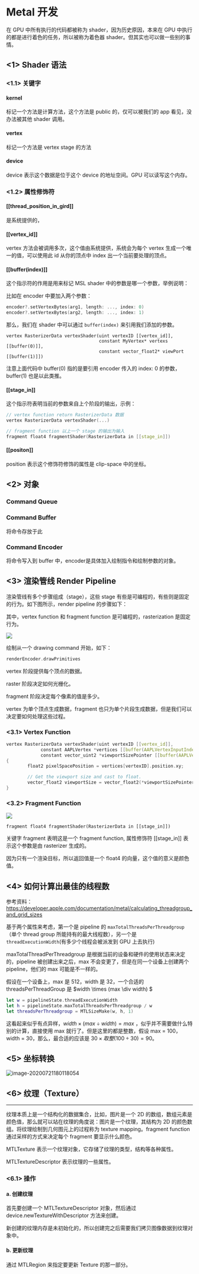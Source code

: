 # Metal 开发

在 GPU 中所有执行的代码都被称为 shader，因为历史原因，本来在 GPU 中执行的都是进行着色的任务，所以被称为着色器 shader。但其实也可以做一些别的事情。

## <1> Shader 语法

### <1.1> 关键字

#### kernel

标记一个方法是计算方法，这个方法是 public 的，仅可以被我们的 app 看见，没办法被其他 shader 调用。

#### vertex

标记一个方法是 vertex stage 的方法

#### device 
device 表示这个数据是位于这个 device 的地址空间。GPU 可以读写这个内存。

### <1.2> 属性修饰符

#### [[thread_position_in_gird]] 
是系统提供的，

#### [[vertex_id]]
vertex 方法会被调用多次，这个值由系统提供，系统会为每个 vertex 生成一个唯一的值，可以使用此 id 从你的顶点中 index 出一个当前要处理的顶点。

#### [[buffer(index)]]
这个指示符的作用是用来标记 MSL shader 中的参数是哪一个参数，举例说明：

比如在 encoder 中要加入两个参数：

```swift
encoder?.setVertexBytes(arg1, length: ..., index: 0)
encoder?.setVertexBytes(arg2, length: ..., index: 1)
```

那么，我们在 shader 中可以通过 `buffer(index)` 来引用我们添加的参数。

```
vertex RasterizerData vertexShader(uint vertexID [[vertex_id]],
                                   constant MyVertex* vertexs [[buffer(0)]],
                                   constant vector_float2* viewPort [[buffer(1)]])
```

注意上面代码中 buffer(0) 指的是要引用 encoder 传入的 index: 0 的参数，buffer(1) 也是以此类推。

#### [[stage_in]]

这个指示符表明当前的参数来自上个阶段的输出，示例：

```c++
// vertex function return RasterizerData 数据
vertex RasterizerData vertexShader(...)

// fragment function 以上一个 stage 的输出为输入
fragment float4 fragmentShader(RasterizerData in [[stage_in]])
```

#### [[positon]]

position 表示这个修饰符修饰的属性是 clip-space 中的坐标。

## <2> 对象

### Command Queue

### Command Buffer
将命令存放于此

### Command Encoder
将命令写入到 buffer 中，encoder是具体加入绘制指令和绘制参数的对象。

## <3> 渲染管线 Render Pipeline

渲染管线有多个步骤组成（stage），这些 stage 有些是可编程的，有些则是固定的行为。如下图所示，render pipeline 的步骤如下：

其中，vertex function 和 fragment function 是可编程的，rasterization 是固定行为。

![](/Users/kross/Documents/github/tech-stack/doc/IOS开发/metal/metal概念_1.png)

绘制从一个 drawing command 开始，如下：

```swift
renderEncoder.drawPrimitives
```

vertex 阶段提供每个顶点的数据。

raster 阶段决定如何光栅化。

fragment 阶段决定每个像素的值是多少。

vertex 为单个顶点生成数据，fragment 也只为单个片段生成数据，但是我们可以决定要如何处理这些过程。

### <3.1> Vertex Function

```c++
vertex RasterizerData vertexShader(uint vertexID [[vertex_id]],
             constant AAPLVertex *vertices [[buffer(AAPLVertexInputIndexVertices)]],
             constant vector_uint2 *viewportSizePointer [[buffer(AAPLVertexInputIndexViewportSize)]]) 
{
		float2 pixelSpacePosition = vertices[vertexID].position.xy;

		// Get the viewport size and cast to float.
		vector_float2 viewportSize = vector_float2(*viewportSizePointer);
}

```

### <3.2> Fragment Function

![](/Users/kross/Documents/github/tech-stack/doc/ios开发/metal/img_fragment_function.png)

```
fragment float4 fragmentShader(RasterizerData in [[stage_in]])
```

关键字 fragment 表明这是一个 fragment function, 属性修饰符 [[stage_in]] 表示这个参数是由 rasterizer 生成的。

因为只有一个渲染目标，所以返回值是一个 float4 的向量，这个值的意义是颜色值。

## <4> 如何计算出最佳的线程数

参考资料：https://developer.apple.com/documentation/metal/calculating_threadgroup_and_grid_sizes

基于两个属性来考虑，第一个是 pipeline 的 `maxTotalThreadsPerThreadgroup`（单个 thread group 所能持有的最大线程数），另一个是 `threadExecutionWidth`(有多少个线程会被派发到 GPU 上去执行)

maxTotalThreadPerThreadgroup 是根据当前的设备和硬件的使用状态来决定的，pipeline 被创建出来之后，max 不会变更了，但是在同一个设备上创建两个 pipeline，他们的 max 可能是不一样的。

假设在一个设备上，max 是 512，width 是 32，一个合适的 threadsPerThreadGroup 是 $width \times (max \div width) $

```swift
let w = pipelineState.threadExecutionWidth
let h = pipelineState.maxTotalThreadsPerThreadgroup / w
let threadsPerThreadgroup = MTLSizeMake(w, h, 1) 
```

这看起来似乎有点异样，$width \times (max \div width) = max$  ，似乎并不需要做什么特别的计算，直接使用 max 就行了。但是这里的都是整数，假设 max = 100，width = 30，那么，最合适的应该是 $30 \times 取整(100 \div 30) = 90$。

## <5> 坐标转换

![image-20200721180118054](/Users/kross/Documents/github/tech-stack/doc/IOS开发/metal/img_coordinate.png)



## <6> 纹理（Texture）

------

纹理本质上是一个结构化的数据集合，比如，图片是一个 2D 的数组，数组元素是颜色值，那么就可以站在纹理的角度说：图片是一个纹理，其结构为 2D 的颜色数组。将纹理绘制到几何图元上的过程称为 texture mapping。fragment function 通过采样的方式来决定每个 fragment 要显示什么颜色。

MTLTexture 表示一个纹理对象，它存储了纹理的类型，结构等各种属性。

MTLTextureDescriptor 表示纹理的一些属性。

### <6.1> 操作

#### a. 创建纹理

 首先要创建一个 MTLTextureDescriptor 对象，然后通过 device.newTextureWithDescriptor 方法来创建。

新创建的纹理内存是未初始化的，所以创建完之后需要我们拷贝图像数据到纹理对象中。

#### b. 更新纹理

通过 MTLRegion 来指定要更新 Texture 的那一部分。



